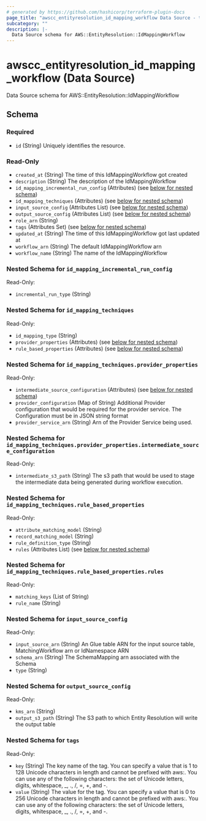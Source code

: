 ```yaml
---
# generated by https://github.com/hashicorp/terraform-plugin-docs
page_title: "awscc_entityresolution_id_mapping_workflow Data Source - terraform-provider-awscc"
subcategory: ""
description: |-
  Data Source schema for AWS::EntityResolution::IdMappingWorkflow
---
```


# awscc_entityresolution_id_mapping_workflow (Data Source)

Data Source schema for AWS::EntityResolution::IdMappingWorkflow



<!-- schema generated by tfplugindocs -->
## Schema

### Required

- `id` (String) Uniquely identifies the resource.

### Read-Only

- `created_at` (String) The time of this IdMappingWorkflow got created
- `description` (String) The description of the IdMappingWorkflow
- `id_mapping_incremental_run_config` (Attributes) (see [below for nested schema](#nestedatt--id_mapping_incremental_run_config))
- `id_mapping_techniques` (Attributes) (see [below for nested schema](#nestedatt--id_mapping_techniques))
- `input_source_config` (Attributes List) (see [below for nested schema](#nestedatt--input_source_config))
- `output_source_config` (Attributes List) (see [below for nested schema](#nestedatt--output_source_config))
- `role_arn` (String)
- `tags` (Attributes Set) (see [below for nested schema](#nestedatt--tags))
- `updated_at` (String) The time of this IdMappingWorkflow got last updated at
- `workflow_arn` (String) The default IdMappingWorkflow arn
- `workflow_name` (String) The name of the IdMappingWorkflow

<a id="nestedatt--id_mapping_incremental_run_config"></a>
### Nested Schema for `id_mapping_incremental_run_config`

Read-Only:

- `incremental_run_type` (String)


<a id="nestedatt--id_mapping_techniques"></a>
### Nested Schema for `id_mapping_techniques`

Read-Only:

- `id_mapping_type` (String)
- `provider_properties` (Attributes) (see [below for nested schema](#nestedatt--id_mapping_techniques--provider_properties))
- `rule_based_properties` (Attributes) (see [below for nested schema](#nestedatt--id_mapping_techniques--rule_based_properties))

<a id="nestedatt--id_mapping_techniques--provider_properties"></a>
### Nested Schema for `id_mapping_techniques.provider_properties`

Read-Only:

- `intermediate_source_configuration` (Attributes) (see [below for nested schema](#nestedatt--id_mapping_techniques--provider_properties--intermediate_source_configuration))
- `provider_configuration` (Map of String) Additional Provider configuration that would be required for the provider service. The Configuration must be in JSON string format
- `provider_service_arn` (String) Arn of the Provider Service being used.

<a id="nestedatt--id_mapping_techniques--provider_properties--intermediate_source_configuration"></a>
### Nested Schema for `id_mapping_techniques.provider_properties.intermediate_source_configuration`

Read-Only:

- `intermediate_s3_path` (String) The s3 path that would be used to stage the intermediate data being generated during workflow execution.



<a id="nestedatt--id_mapping_techniques--rule_based_properties"></a>
### Nested Schema for `id_mapping_techniques.rule_based_properties`

Read-Only:

- `attribute_matching_model` (String)
- `record_matching_model` (String)
- `rule_definition_type` (String)
- `rules` (Attributes List) (see [below for nested schema](#nestedatt--id_mapping_techniques--rule_based_properties--rules))

<a id="nestedatt--id_mapping_techniques--rule_based_properties--rules"></a>
### Nested Schema for `id_mapping_techniques.rule_based_properties.rules`

Read-Only:

- `matching_keys` (List of String)
- `rule_name` (String)




<a id="nestedatt--input_source_config"></a>
### Nested Schema for `input_source_config`

Read-Only:

- `input_source_arn` (String) An Glue table ARN for the input source table, MatchingWorkflow arn or IdNamespace ARN
- `schema_arn` (String) The SchemaMapping arn associated with the Schema
- `type` (String)


<a id="nestedatt--output_source_config"></a>
### Nested Schema for `output_source_config`

Read-Only:

- `kms_arn` (String)
- `output_s3_path` (String) The S3 path to which Entity Resolution will write the output table


<a id="nestedatt--tags"></a>
### Nested Schema for `tags`

Read-Only:

- `key` (String) The key name of the tag. You can specify a value that is 1 to 128 Unicode characters in length and cannot be prefixed with aws:. You can use any of the following characters: the set of Unicode letters, digits, whitespace, _, ., /, =, +, and -.
- `value` (String) The value for the tag. You can specify a value that is 0 to 256 Unicode characters in length and cannot be prefixed with aws:. You can use any of the following characters: the set of Unicode letters, digits, whitespace, _, ., /, =, +, and -.
